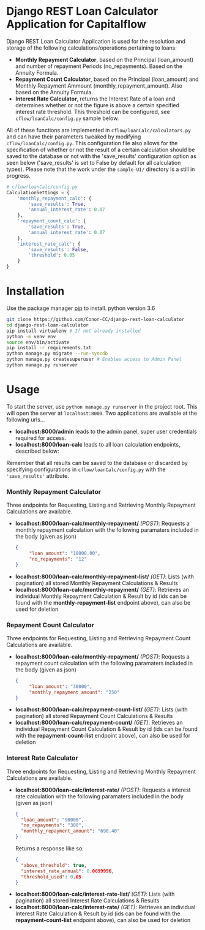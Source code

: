 # **Django REST Loan Calculator Application for Capitalflow**

Django REST Loan Calculator Application is used for the resolution and storage of the following calculations/operations pertaining to loans:

- **Monthly Repayment Calculator**, based on the Principal (loan_amount) and number
  of repayment Periods (no_repayments). Based on the Annuity Formula.
- **Repayment Count Calculator**, based on the Principal (loan_amount) and Monthly
  Repayment Ammount (monthly_repayment_amount). Also based on the Annuity
  Formula.
- **Interest Rate Calculator**, returns the Interest Rate of a loan and determines
  whether or not the figure is above a certain specified interest rate threshold.
  This threshold can be configured, see `cflow/loanCalc/config.py` sample below.

All of these functions are implemented in `cflow/loanCalc/calculators.py` and
can have their parameters tweaked by modifying `cflow/loanCalc/config.py`. This
configuration file also allows for the specification of whether or not the result
of a certain calculation should be saved to the database or not with the 'save_results'
configuration option as seen below ('save_results' is set to False by default for
all calculation types). Please note that the work under the `sample-UI/` directory is
a still in progress.

```python
# cflow/loanCalc/config.py
CalculationSettings = {
    'monthly_repayment_calc': {
        'save_results': True,
        'annual_interest_rate': 0.07
    },
    'repayment_count_calc': {
        'save_results': True,
        'annual_interest_rate': 0.07
    },
    'interest_rate_calc': {
        'save_results': False,
        'threshold': 0.05
    }
}
```
# Installation

Use the package manager [pip](https://pip.pypa.io/en/stable/) to install.
python version 3.6

```bash
git clone https://github.com/Conor-CC/django-rest-loan-calculator
cd django-rest-loan-calculator
pip install virtualenv # If not already installed
python -m venv env
source env/bin/activate
pip install -r requirements.txt
python manage.py migrate --run-syncdb
python manage.py createsuperuser # Enables access to Admin Panel
python manage.py runserver
```

# Usage
To start the server, use `python manage.py runserver` in the project root. This
will open the server at `localhost:8000`. Two applications are available at the
following urls...
- **localhost:8000/admin** leads to the admin panel, super user credentials required for access.
- **localhost:8000/loan-calc** leads to all loan calculation endpoints, described below:

Remember that all results can be saved to the database or discarded by specifying
configurations in `cflow/loanCalc/config.py` with the `'save_results'` attribute.

### Monthly Repayment Calculator
Three endpoints for Requesting, Listing and Retrieving Monthly Repayment Calculations are
available.
- **localhost:8000/loan-calc/monthly-repayment/** *(POST)*: Requests a monthly repayment
  calculation with the following paramaters included in the body (given as json)
  ```json
  {
	   "loan_amount": "10000.00",
	   "no_repayments": "12"
  }
  ```
- **localhost:8000/loan-calc/monthly-repayment-list/** *(GET)*: Lists (with pagination)
  all stored Monthly Repayment Calculations & Results
- **localhost:8000/loan-calc/monthly-repayment/<id>** *(GET)*: Retrieves an individual
  Monthly Repayment Calculation & Result by id (ids can be found with the **monthly-repayment-list**
  endpoint above), can also be used for deletion

### Repayment Count Calculator
Three endpoints for Requesting, Listing and Retrieving Repayment Count Calculations are
available.
- **localhost:8000/loan-calc/monthly-repayment/** *(POST)*: Requests a repayment count
  calculation with the following paramaters included in the body (given as json)
  ```json
  {
	   "loan_amount": "30000",
	   "monthly_repayment_amount": "250"
  }
  ```
- **localhost:8000/loan-calc/repayment-count-list/** *(GET)*: Lists (with pagination)
  all stored Repayment Count Calculations & Results
- **localhost:8000/loan-calc/repayment-count/<id>** *(GET)*: Retrieves an individual
  Repayment Count Calculation & Result by id (ids can be found with the **repayment-count-list**
  endpoint above), can also be used for deletion

### Interest Rate Calculator
Three endpoints for Requesting, Listing and Retrieving Monthly Repayment Calculations are
available.
- **localhost:8000/loan-calc/interest-rate/** *(POST)*: Requests a interest rate
  calculation with the following paramaters included in the body (given as json)
  ```json
  {
    "loan_amount": "90000",
  	"no_repayments": "380",
  	"monthly_repayment_amount": "690.40"
  }
  ```
  Returns a response like so:
  ```json
  {
    "above_threshold": true,
    "interest_rate_annual": 0.0699996,
    "threshold_used": 0.05
  }
  ```
- **localhost:8000/loan-calc/interest-rate-list/** *(GET)*: Lists (with pagination)
  all stored Interest Rate Calculations & Results
- **localhost:8000/loan-calc/interest-rate/<id>** *(GET)*: Retrieves an individual
  Interest Rate Calculation & Result by id (ids can be found with the **repayment-count-list**
  endpoint above), can also be used for deletion
